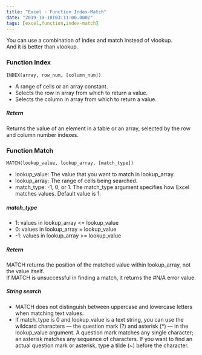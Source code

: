 ```yaml
---
title: "Excel - Function Index-Match"
date: "2019-10-18T03:11:00.000Z"
tags: [excel,function,index-match]
---
```


You can use a combination of index and match instead of vlookup.  
And it is better than vlookup.

### Function Index
```
INDEX(array, row_num, [column_num])
```
* A range of cells or an array constant.
* Selects the row in array from which to return a value.
* Selects the column in array from which to return a value.

##### Retern
Returns the value of an element in a table or an array, selected by the row and column number indexes.

### Function Match
```
MATCH(lookup_value, lookup_array, [match_type])
```
* lookup\_value: The value that you want to match in lookup\_array.
* lookup\_array: The range of cells being searched.
* match\_type: -1, 0, or 1. The match_type argument specifies how Excel matches values. Default value is 1.

##### match_type
* 1: values in lookup\_array <= lookup\_value
* 0: values in lookup\_array = lookup\_value
* -1: values in lookup\_array >= lookup\_value

##### Retern
MATCH returns the position of the matched value within lookup\_array, not the value itself.  
If MATCH is unsuccessful in finding a match, it returns the \#N/A error value.

##### String search
* MATCH does not distinguish between uppercase and lowercase letters when matching text values.
* If match_type is 0 and lookup_value is a text string, you can use the wildcard characters — the question mark (?) and asterisk (\*) — in the lookup_value argument. A question mark matches any single character; an asterisk matches any sequence of characters. If you want to find an actual question mark or asterisk, type a tilde (~) before the character.
